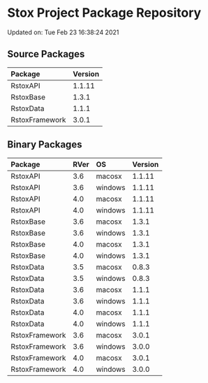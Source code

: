 # Stox Project Package Repository


Updated on: Tue Feb 23 16:38:24 2021
## Source Packages

|Package        |Version |
|:--------------|:-------|
|RstoxAPI       |1.1.11  |
|RstoxBase      |1.3.1   |
|RstoxData      |1.1.1   |
|RstoxFramework |3.0.1   |

## Binary Packages

|Package        |RVer |OS      |Version |
|:--------------|:----|:-------|:-------|
|RstoxAPI       |3.6  |macosx  |1.1.11  |
|RstoxAPI       |3.6  |windows |1.1.11  |
|RstoxAPI       |4.0  |macosx  |1.1.11  |
|RstoxAPI       |4.0  |windows |1.1.11  |
|RstoxBase      |3.6  |macosx  |1.3.1   |
|RstoxBase      |3.6  |windows |1.3.1   |
|RstoxBase      |4.0  |macosx  |1.3.1   |
|RstoxBase      |4.0  |windows |1.3.1   |
|RstoxData      |3.5  |macosx  |0.8.3   |
|RstoxData      |3.5  |windows |0.8.3   |
|RstoxData      |3.6  |macosx  |1.1.1   |
|RstoxData      |3.6  |windows |1.1.1   |
|RstoxData      |4.0  |macosx  |1.1.1   |
|RstoxData      |4.0  |windows |1.1.1   |
|RstoxFramework |3.6  |macosx  |3.0.1   |
|RstoxFramework |3.6  |windows |3.0.0   |
|RstoxFramework |4.0  |macosx  |3.0.1   |
|RstoxFramework |4.0  |windows |3.0.0   |
